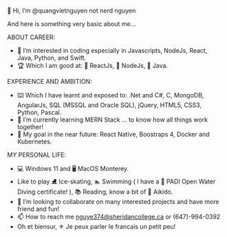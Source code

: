   👋 Hi, I’m @quangvietnguyen not nerd nguyen
  
And here is something very basic about me...

ABOUT CAREER:
- 👀 I’m interested in coding especially in Javascripts, NodeJs, React, Java, Python, and Swift.
- 🏆 Which I am good at: 🥇 ReactJs, 🥈 NodeJs, 🥉 Java.

EXPERIENCE AND AMBITION:
- ⌨️ Which I have learnt and exposed to: .Net and C#, C, MongoDB, AngularJs, SQL (MSSQL and Oracle SQL), jQuery, HTML5, CSS3, Python, Pascal.
- 🌱 I’m currently learning MERN Stack ... to know how all things work together!
- 🎯 My goal in the near future: React Native, Boostraps 4, Docker and Kubernetes.

MY PERSONAL LIFE:
- 💻 Windows 11 and 🖥️ MacOS Monterey.
- Like to play ⛸️ Ice-skating, 🏊 Swimming ( I have a 🤿 PADI Open Water Diving certificate! ), 📚 Reading, know a bit of 🥋 Aikido.
- 💞️ I’m looking to collaborate on many interested projects and have more friend and fun!
- 📫 How to reach me nguye374@sheridancollege.ca or (647)-994-0392
- Oh et biensur, ⚜️ Je peux parler le francais un petit peu!

<!---
quangvietnguyen/quangvietnguyen is a ✨ special ✨ repository because its `README.md` (this file) appears on your GitHub profile.
You can click the Preview link to take a look at your changes.
--->
